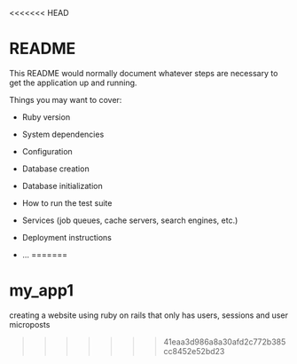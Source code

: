 <<<<<<< HEAD
# README

This README would normally document whatever steps are necessary to get the
application up and running.

Things you may want to cover:

* Ruby version

* System dependencies

* Configuration

* Database creation

* Database initialization

* How to run the test suite

* Services (job queues, cache servers, search engines, etc.)

* Deployment instructions

* ...
=======
# my_app1
creating a website using ruby on rails that only has users, sessions and user microposts
>>>>>>> 41eaa3d986a8a30afd2c772b385cc8452e52bd23
